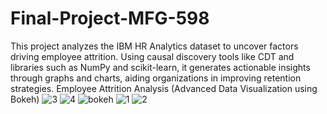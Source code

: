 # Final-Project-MFG-598
This project analyzes the IBM HR Analytics dataset to uncover factors driving employee attrition. Using causal discovery tools like CDT and libraries such as NumPy and scikit-learn, it generates actionable insights through graphs and charts, aiding organizations in improving retention strategies.
Employee Attrition Analysis (Advanced Data Visualization using Bokeh)
![3](https://user-images.githubusercontent.com/132239991/235389297-8b659649-e0fa-4c81-8445-4b05e361116c.png)
![4](https://user-images.githubusercontent.com/132239991/235389299-6ada72a3-990d-4fa6-b5cf-f003629bfde0.png)
![bokeh](https://user-images.githubusercontent.com/132239991/235389302-ff018473-cce9-40eb-a325-d811683947dc.PNG)
![1](https://user-images.githubusercontent.com/132239991/235389303-52027721-6f84-4f1c-8913-e2464bd82878.png)
![2](https://user-images.githubusercontent.com/132239991/235389305-fb4e6f79-fd33-4db1-9ada-4b0cd0eb7015.png)
